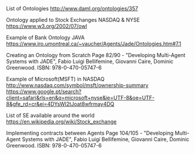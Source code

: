 List of Ontologies
http://www.daml.org/ontologies/357 

Ontology applied to Stock Exchanges NASDAQ & NYSE
https://www.w3.org/2002/07/owl

Example of Bank Ontology JAVA
https://www.iro.umontreal.ca/~vaucher/Agents/Jade/Ontologies.htm#7.1

Creating an Ontology from Scratch
Page 82/90 - "Developing Multi-Agent Systems with JADE", Fabio Luigi Bellifemine, Giovanni Caire, Dominic Greenwood.
ISBN: 978-0-470-05747-6

Example of Microsoft(MSFT) in NASDAQ
http://www.nasdaq.com/symbol/msft/ownership-summary
https://www.google.pt/search?client=safari&rls=en&q=microsoft+nyse&ie=UTF-8&oe=UTF-8&gfe_rd=cr&ei=4DYsWI2tJoat8wfrmay4DQ

List of SE available around the world
https://en.wikipedia.org/wiki/Stock_exchange

Implementing contracts between Agents
Page 104/105 - "Developing Multi-Agent Systems with JADE", Fabio Luigi Bellifemine, Giovanni Caire, Dominic Greenwood.
ISBN: 978-0-470-05747-6
